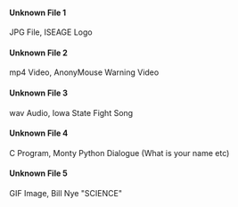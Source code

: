 <h4> Unknown File 1 </h4>
<p> JPG File, ISEAGE Logo </p>
<h4> Unknown File 2 </h4>
<p> mp4 Video, AnonyMouse Warning Video </p>
<h4> Unknown File 3 </h4>
<p> wav Audio, Iowa State Fight Song </p>
<h4> Unknown File 4 </h4>
<p> C Program, Monty Python Dialogue (What is your name etc) </p>
<h4> Unknown File 5 </h4>
<p> GIF Image, Bill Nye "SCIENCE"</p>